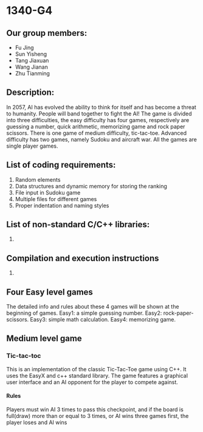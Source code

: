 # 1340-G4

## Our group members:
- Fu Jing
- Sun Yisheng
- Tang Jiaxuan
- Wang Jianan
- Zhu Tianming

## Description:
In 2057, AI has evolved the ability to think for itself and has become a threat to humanity. People will band together to fight the AI! The game is divided into three difficulties, the easy difficulty has four games, respectively are guessing a number, quick arithmetic, memorizing game and rock paper scissors. There is one game of medium difficulty, tic-tac-toe. Advanced difficulty has two games, namely Sudoku and aircraft war. All the games are single player games.

## List of coding requirements:
1. Random elements
2. Data structures and dynamic memory for storing the ranking
3. File input in Sudoku game
4. Multiple files for different games
5. Proper indentation and naming styles

## List of non-standard C/C++ libraries:
1.

## Compilation and execution instructions
1.


## Four Easy level games
  The detailed info and rules about these 4 games will be shown at the beginning of games.
  Easy1: a simple guessing number.
  Easy2: rock-paper-scissors.
  Easy3: simple math calculation.
  Easy4: memorizing game.
## Medium level game
### Tic-tac-toc
This is an implementation of the classic Tic-Tac-Toe game using C++. It uses the EasyX and c++ standard library. The game features a graphical user interface and an AI opponent for the player to compete against.
#### Rules
Players must win AI 3 times to pass this checkpoint, and if the board is full(draw) more than or equal to 3 times, or AI wins three games first, the player loses and AI wins

